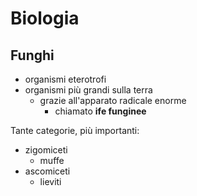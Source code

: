 # Biologia
## Funghi

- organismi eterotrofi
- organismi più grandi sulla terra
  - grazie all'apparato radicale enorme
    - chiamato **ife funginee**


Tante categorie, più importanti:
- zigomiceti
  - muffe
- ascomiceti
  - lieviti
